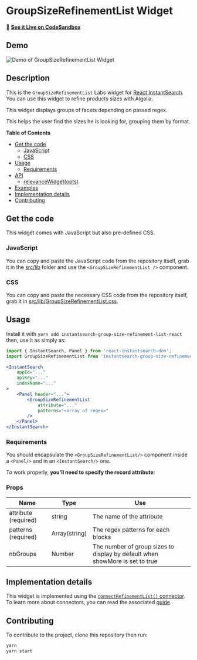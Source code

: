 # GroupSizeRefinementList Widget

🎥  **[See it Live on CodeSandbox](https://codesandbox.io/s/94xn0rx90p)**

## Demo

![Demo of GroupSizeRefinementList Widget](https://cl.ly/31605ff28d57/Screen%20Recording%202019-04-11%20at%2003.47%20PM.gif)

## Description

This is the `GroupSizeRefinementList` Labs widget for [React InstantSearch](https://community.algolia.com/react-instantsearch/). You can use this widget to refine products sizes with Algolia.

This widget displays groups of facets depending on passed regex.

This helps the user find the sizes he is looking for, grouping them by format.  

**Table of Contents**

* [Get the code](#get-the-code)
  * [JavaScript](#javascript)
  * [CSS](#css)
* [Usage](#usage)
  * [Requirements](#requirements)
* [API](#api)
  * [relevanceWidget(opts)](#relevancewidgetopts)
* [Examples](#examples)
* [Implementation details](#implementation-details)
* [Contributing](#contributing)

## Get the code

This widget comes with JavaScript but also pre-defined CSS.

### JavaScript

You can copy and paste the JavaScript code from the repository itself, grab it in the [src/lib](src/lib) folder and use the `<GroupSizeRefinementList />` component.

### CSS

You can copy and paste the necessary CSS code from the repository itself, grab it in [src/lib/GroupSizeRefinementList.css](src/lib/GroupSizeRefinementList.css).

## Usage

Install it with `yarn add instantsearch-group-size-refinement-list-react` then, use it as simply as:

```jsx
import { InstantSearch, Panel } from 'react-instantsearch-dom';
import GroupSizeRefinementList from 'instantsearch-group-size-refinement-list-react';

<InstantSearch
    appId="..."
    apiKey="..."
    indexName="..."
>
    <Panel header="...">
        <GroupSizeRefinementList
            attribute="..."
            patterns="<array of regex>"
        />
    </Panel>
</InstantSearch>
```

### Requirements

You should encapsulate the `<GroupSizeRefinementList/>` component inside a `<Panel/>` and in an `<InstantSearch/>` one.

To work properly, **you'll need to specify the record attribute**:

### Props

| Name                              | Type           | Use                                                                          |
| --------------------------------- | -------------- | ---------------------------------------------------------------------------- |
| attribute (required)              | string         | The name of the attribute                                                    |
| patterns (required)               | Array(string)  | The regex patterns for each blocks                                           |
| nbGroups                          | Number         | The number of group sizes to display by default when showMore is set to true |

## Implementation details

This widget is implemented using the [`connectRefinementList()` connector](https://www.algolia.com/doc/api-reference/widgets/refinement-list/react/). To learn more about connectors, you can read the associated [guide](https://community.algolia.com/react-instantsearch/guide/Connectors.html).

## Contributing

To contribute to the project, clone this repository then run:

```sh
yarn
yarn start
```
